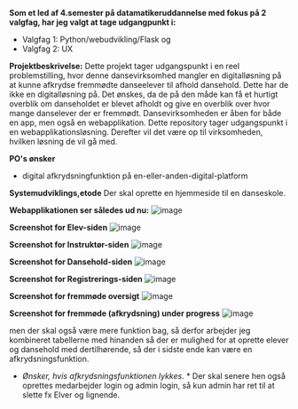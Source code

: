 **Som et led af 4.semester på datamatikeruddannelse med fokus på 2 valgfag, har jeg valgt at tage udgangpunkt i:** 
- Valgfag 1: Python/webudvikling/Flask og
- Valgfag 2: UX

**Projektbeskrivelse:**
Dette projekt tager udgangspunkt i en reel problemstilling, hvor denne dansevirksomhed mangler en digitalløsning på at kunne afkrydse fremmødte danseelever til afhold dansehold. Dette har de ikke en digitalløsning på. Det ønskes, da de på den måde kan få et hurtigt overblik om danseholdet er blevet afholdt og give en overblik over hvor mange danselever der er fremmødt.
Dansevirksomheden er åben for både en app, men også en webapplikation. Dette repository tager udgangspunkt i en webapplikationsløsning. Derefter vil det være op til virksomheden, hvilken løsning de vil gå med.

**PO's ønsker**
- digital afkrydsningfunktion på en-eller-anden-digital-platform

**Systemudviklings,etode**
Der skal oprette en hjemmeside til en danseskole. 


**Webapplikationen ser således ud nu:**
![image](https://github.com/user-attachments/assets/63b8c7a6-3194-413d-b8f6-b473c2b077f5)

**Screenshot for Elev-siden**
![image](https://github.com/user-attachments/assets/ced8976a-55fb-4f25-89de-1bd4dc8a7207)

**Screenshot for Instruktør-siden**
![image](https://github.com/user-attachments/assets/aab2854f-2393-4c5a-af9e-b2794dae6cc9)

**Screenshot for Dansehold-siden**
![image](https://github.com/user-attachments/assets/ebb29e4a-564c-4c5f-a172-ad23cc14de1f)

**Screenshot for Registrerings-siden**
![image](https://github.com/user-attachments/assets/eac70e5a-ba23-43cc-ad9f-db34cd9df052)

**Screenshot for fremmøde oversigt**
![image](https://github.com/user-attachments/assets/0624b452-45cd-46bf-9bde-0ec83774fa87)


**Screenshot for fremmøde (afkrydsning) under progress**
![image](https://github.com/user-attachments/assets/a80517bb-6015-47d8-b079-adbc30c60250)



men der skal også være mere funktion bag, så derfor arbejder jeg kombineret tabellerne med hinanden så der er mulighed for at oprette elever og dansehold med dertilhørende, så der i sidste ende kan være en afkrydsningsfunktion.

* *Ønsker, hvis afkrydsningsfunktionen lykkes.* *
Der skal senere hen også oprettes medarbejder login og admin login, så kun admin har ret til at slette fx Elver og lignende.
